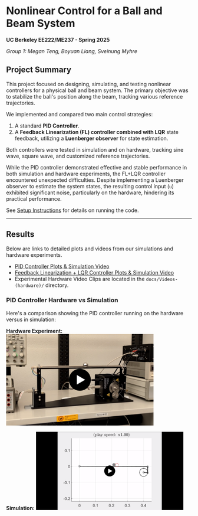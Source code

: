 # Nonlinear Control for a Ball and Beam System

**UC Berkeley EE222/ME237 - Spring 2025**

*Group 1: Megan Teng, Boyuan Liang, Sveinung Myhre*

## Project Summary

This project focused on designing, simulating, and testing nonlinear controllers for a physical ball and beam system. The primary objective was to stabilize the ball's position along the beam, tracking various reference trajectories.

We implemented and compared two main control strategies:
1.  A standard **PID Controller**.
2.  A **Feedback Linearization (FL) controller combined with LQR** state feedback, utilizing a **Luenberger observer** for state estimation.

Both controllers were tested in simulation and on hardware, tracking sine wave, square wave, and customized reference trajectories.

While the PID controller demonstrated effective and stable performance in both simulation and hardware experiments, the FL+LQR controller encountered unexpected difficulties. Despite implementing a Luenberger observer to estimate the system states, the resulting control input (`u`) exhibited significant noise, particularly on the hardware, hindering its practical performance.

See [Setup Instructions](docs/SETUP.md) for details on running the code.

-----------------------------------------------------------------------------
## Results

Below are links to detailed plots and videos from our simulations and hardware experiments.

- [PID Controller Plots & Simulation Video](docs/PID-controller-plots.md)
- [Feedback Linearization + LQR Controller Plots & Simulation Video](docs/FL-LQR-controller-plots.md)
- Experimental Hardware Video Clips are located in the `docs/Videos-(hardware)/` directory.

### PID Controller Hardware vs Simulation

Here's a comparison showing the PID controller running on the hardware versus in simulation:

**Hardware Experiment:**
<a href="https://github.com/meganteng/Nonlinear-project-group-1/blob/main/docs/Videos-(hardware)/PXL_20250430_201119682.mp4">
  <img src="docs/thumbnail-video-experiment-hardware-pid-controller.png" alt="PID Hardware Experiment" width="400"/>
</a>

**Simulation:**
<a href="https://github.com/meganteng/Nonlinear-project-group-1/blob/main/docs/PID-Controller-Plots/PID-simulator-tracking.mp4">
  <img src="docs/thumbnail-video-simulation-pid-controller.png" alt="PID Simulator Tracking" width="400"/>
</a>
